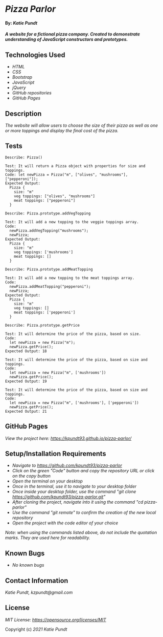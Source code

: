 # _Pizza Parlor_

#### By: _**Katie Pundt**_

#### _A website for a fictional pizza company. Created to demonstrate understanding of JavaScript constructors and prototypes._

## Technologies Used

* _HTML_
* _CSS_
* _Bootstrap_
* _JavaScript_
* _jQuery_
* _GitHub repositories_
* _GitHub Pages_

## Description

_The website will allow users to choose the size of their pizza as well as one or more toppings and display the final cost of the pizza._

## Tests

```
Describe: Pizza()

Test: It will return a Pizza object with properties for size and toppings.
Code: let newPizza = Pizza("m", ["olives", "mushrooms"], ["pepperoni"]);
Expected Output:
  Pizza {
    size: "m"
    veg toppings: ["olives", "mushrooms"]
    meat toppings: ["pepperoni"]
  }
```
```
Describe: Pizza.prototype.addVegTopping

Test: It will add a new topping to the veggie toppings array.
Code: 
  newPizza.addVegTopping("mushrooms");
  newPizza;
Expected Output:
  Pizza {
    size: "m"
    veg toppings: ['mushrooms']
    meat toppings: []
  }
```

```
Describe: Pizza.prototype.addMeatTopping

Test: It will add a new topping to the meat toppings array.
Code: 
  newPizza.addMeatTopping("pepperoni");
  newPizza;
Expected Output:
  Pizza {
    size: "m"
    veg toppings: []
    meat toppings: ['pepperoni']
  }
```

```
Describe: Pizza.prototype.getPrice

Test: It will determine the price of the pizza, based on size.
Code: 
  let newPizza = new Pizza("m");
  newPizza.getPrice();
Expected Output: 18

Test: It will determine the price of the pizza, based on size and toppings.
Code: 
  let newPizza = new Pizza("m", ['mushrooms'])
  newPizza.getPrice();
Expected Output: 19

Test: It will determine the price of the pizza, based on size and toppings.
Code: 
  let newPizza = new Pizza("m", ['mushrooms'], ['pepperoni'])
  newPizza.getPrice();
Expected Output: 21
```

## GitHub Pages
_View the project here: https://kpundt93.github.io/pizza-parlor/_

## Setup/Installation Requirements

* _Navigate to https://github.com/kpundt93/pizza-parlor_
* _Click on the green "Code" button and copy the repository URL or click on the copy button_
* _Open the terminal on your desktop_
* _Once in the terminal, use it to navigate to your desktop folder_
* _Once inside your desktop folder, use the command "git clone https://github.com/kpundt93/pizza-parlor.git"_
* _After cloning the project, navigate into it using the command "cd pizza-parlor"_
* _Use the command "git remote" to confirm the creation of the new local repository_
* _Open the project with the code editor of your choice_

_Note: when using the commands listed above, do not include the quotation marks. They are used here for readability._

## Known Bugs

* _No known bugs_

## Contact Information
_Katie Pundt, kzpundt@gmail.com_

## License

_MIT License: https://opensource.org/licenses/MIT_

Copyright (c) _2021_ _Katie Pundt_